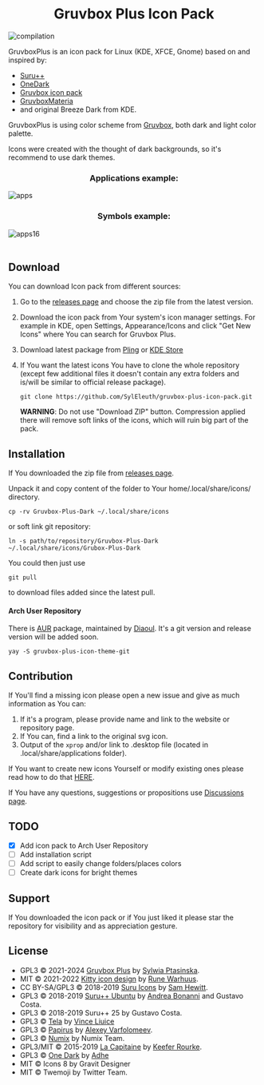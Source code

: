 # <div align="center">Gruvbox Plus Icon Pack</div>

![compilation](https://user-images.githubusercontent.com/33354262/149584585-8d793794-58b5-44b1-8464-83f125afbb62.jpg)

GruvboxPlus is an icon pack for Linux (KDE, XFCE, Gnome) based on and inspired by:

* [Suru++](https://github.com/gusbemacbe/suru-plus)
* [OneDark](https://github.com/adhec/one-dark-icons)
* [Gruvbox icon pack](https://store.kde.org/p/1327720/)
* [GruvboxMateria](https://github.com/FilipeMCruz/dotfiles/tree/master/current/icons/.local/share/icons/MateriaGruvbox)
* and original Breeze Dark from KDE.

GruvboxPlus is using color scheme from [Gruvbox](https://github.com/morhetz/gruvbox), both dark and light color palette.

Icons were created with the thought of dark backgrounds, so it's recommend to use dark themes.

### <div align="center">Applications example:</div>
![apps](https://user-images.githubusercontent.com/33354262/149584581-828c6035-1e30-4577-ba34-accbcdbd5d59.jpg)

### <div align="center">Symbols example:</div>
![apps16](https://user-images.githubusercontent.com/33354262/149584583-7b56a96f-533e-413b-8fa7-3f5f6d1e9fe6.jpg)
<br/><br/>

Download
--------

You can download Icon pack from different sources:

1. Go to the [releases page](https://github.com/SylEleuth/gruvbox-plus-icon-pack/releases) and choose the zip file from the latest version.

2. Download the icon pack from Your system's icon manager settings. For example in KDE, open Settings, Appearance/Icons and click "Get New Icons" where You can search for Gruvbox Plus.

3. Download latest package from [Pling](https://www.pling.com/p/1961046/) or [KDE Store](https://store.kde.org/p/1961046)

4. If You want the latest icons You have to clone the whole repository (except few additional files it doesn't contain any extra folders and is/will be similar to official release package).

    ``` git clone https://github.com/SylEleuth/gruvbox-plus-icon-pack.git ```

    **WARNING**: Do not use "Download ZIP" button. Compression applied there will remove soft links of the icons, which will ruin big part of the pack.

Installation
------------

If You downloaded the zip file from [releases page](https://github.com/SylEleuth/gruvbox-plus-icon-pack/releases).

Unpack it and copy content of the folder to Your home/.local/share/icons/ directory.

``` cp -rv Gruvbox-Plus-Dark ~/.local/share/icons ```

or soft link git repository:

``` ln -s path/to/repository/Gruvbox-Plus-Dark ~/.local/share/icons/Grubox-Plus-Dark ```

You could then just use

``` git pull ```

to download files added since the latest pull.

#### Arch User Repository
There is [AUR](https://aur.archlinux.org/) package, maintained by [Diaoul](https://github.com/Diaoul).
It's a git version and release version will be added soon.

```yay -S gruvbox-plus-icon-theme-git```

Contribution
------------

If You'll find a missing icon please open a new issue and give as much information as You can:
1. If it's a program, please provide name and link to the website or repository page.
2. If You can, find a link to the original svg icon.
3. Output of the ```xprop``` and/or link to .desktop file (located in
   .local/share/applications folder).

If You want to create new icons Yourself or modify existing ones please read how to do that
[HERE](https://github.com/SylEleuth/gruvbox-plus-icon-pack/tree/master/templates).

If You have any questions, suggestions or propositions use [Discussions page](https://github.com/SylEleuth/gruvbox-plus-icon-pack/discussions).

TODO
----

- [x] Add icon pack to Arch User Repository
- [ ] Add installation script
- [ ] Add script to easily change folders/places colors
- [ ] Create dark icons for bright themes

Support
-------

If You downloaded the icon pack or if You just liked it please star the repository for visibility and as appreciation gesture.

License
-------

* GPL3 © 2021-2024 [Gruvbox Plus](https://github.com/SylEleuth/gruvbox-plus-icon-pack) by [Sylwia Ptasinska](https://github.com/SylEleuth).
* MIT © 2021-2022 [Kitty icon design](https://github.com/DinkDonk/kitty-icon) by [Rune Warhuus](https://github.com/DinkDonk).
* CC BY-SA/GPL3 © 2018-2019 [Suru Icons](https://github.com/snwh/suru-icon-theme) by [Sam Hewitt](https://github.com/snwh).
* GPL3 © 2018-2019 [Suru++ Ubuntu](https://github.com/Bonandry/suru-plus) by [Andrea Bonanni](https://github.com/Bonandry) and Gustavo Costa.
* GPL3 © 2018-2019 Suru++ 25 by Gustavo Costa.
* GPL3 © [Tela](https://github.com/vinceliuice/Tela-icon-theme) by [Vince Liuice](https://github.com/vinceliuice)
* GPL3 © [Papirus](https://github.com/PapirusDevelopmentTeam/) by [Alexey Varfolomeev](https://github.com/varlesh).
* GPL3 © [Numix](https://github.com/numixproject/numix-icon-theme) by Numix Team.
* GPL3/MIT © 2015-2019 [La Capitaine](https://github.com/keeferrourke/la-capitaine-icon-theme) by [Keefer Rourke](https://github.com/keeferrourke).
* GPL3 © [One Dark](https://github.com/adhec/one-dark-icons) by [Adhe](https://github.com/adhec)
* MIT © Icons 8 by Gravit Designer
* MIT © Twemoji by Twitter Team.
